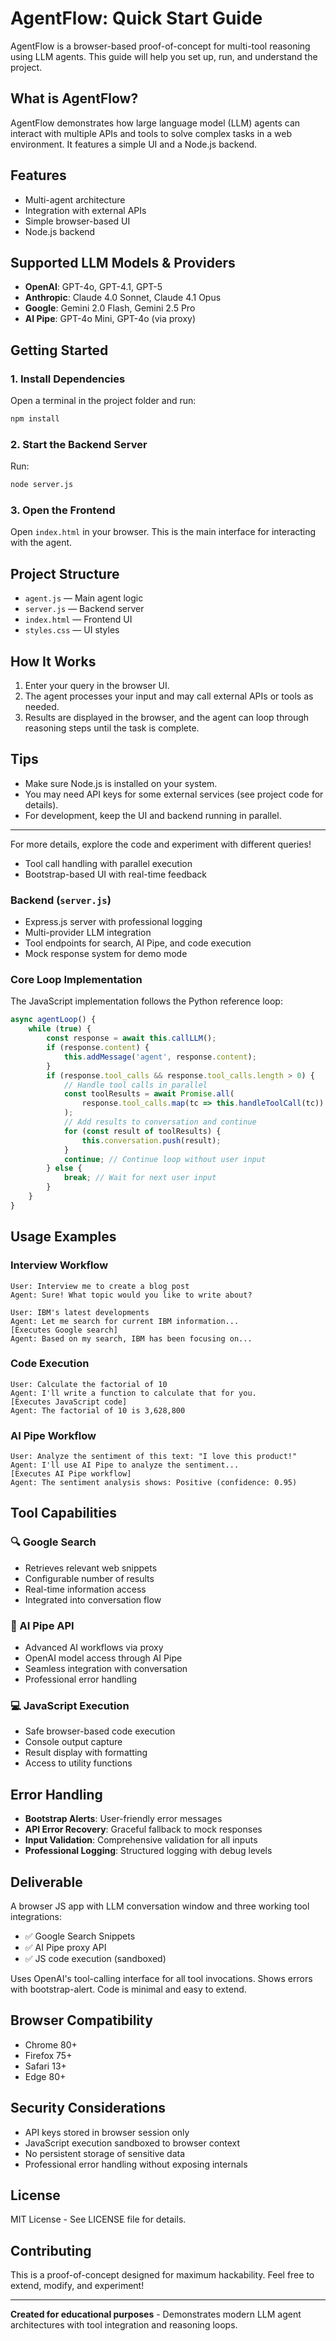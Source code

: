 

# AgentFlow: Quick Start Guide

AgentFlow is a browser-based proof-of-concept for multi-tool reasoning using LLM agents. This guide will help you set up, run, and understand the project.

## What is AgentFlow?
AgentFlow demonstrates how large language model (LLM) agents can interact with multiple APIs and tools to solve complex tasks in a web environment. It features a simple UI and a Node.js backend.

## Features
- Multi-agent architecture
- Integration with external APIs
- Simple browser-based UI
- Node.js backend

## Supported LLM Models & Providers
- **OpenAI**: GPT-4o, GPT-4.1, GPT-5
- **Anthropic**: Claude 4.0 Sonnet, Claude 4.1 Opus
- **Google**: Gemini 2.0 Flash, Gemini 2.5 Pro
- **AI Pipe**: GPT-4o Mini, GPT-4o (via proxy)

## Getting Started

### 1. Install Dependencies
Open a terminal in the project folder and run:
```sh
npm install
```

### 2. Start the Backend Server
Run:
```sh
node server.js
```

### 3. Open the Frontend
Open `index.html` in your browser. This is the main interface for interacting with the agent.

## Project Structure
- `agent.js` — Main agent logic
- `server.js` — Backend server
- `index.html` — Frontend UI
- `styles.css` — UI styles

## How It Works
1. Enter your query in the browser UI.
2. The agent processes your input and may call external APIs or tools as needed.
3. Results are displayed in the browser, and the agent can loop through reasoning steps until the task is complete.

## Tips
- Make sure Node.js is installed on your system.
- You may need API keys for some external services (see project code for details).
- For development, keep the UI and backend running in parallel.

---
For more details, explore the code and experiment with different queries!
- Tool call handling with parallel execution
- Bootstrap-based UI with real-time feedback

### Backend (`server.js`)
- Express.js server with professional logging
- Multi-provider LLM integration
- Tool endpoints for search, AI Pipe, and code execution
- Mock response system for demo mode

### Core Loop Implementation
The JavaScript implementation follows the Python reference loop:
```javascript
async agentLoop() {
    while (true) {
        const response = await this.callLLM();
        if (response.content) {
            this.addMessage('agent', response.content);
        }
        if (response.tool_calls && response.tool_calls.length > 0) {
            // Handle tool calls in parallel
            const toolResults = await Promise.all(
                response.tool_calls.map(tc => this.handleToolCall(tc))
            );
            // Add results to conversation and continue
            for (const result of toolResults) {
                this.conversation.push(result);
            }
            continue; // Continue loop without user input
        } else {
            break; // Wait for next user input
        }
    }
}
```

## Usage Examples

### Interview Workflow
```
User: Interview me to create a blog post
Agent: Sure! What topic would you like to write about?

User: IBM's latest developments
Agent: Let me search for current IBM information...
[Executes Google search]
Agent: Based on my search, IBM has been focusing on...
```

### Code Execution
```
User: Calculate the factorial of 10
Agent: I'll write a function to calculate that for you.
[Executes JavaScript code]
Agent: The factorial of 10 is 3,628,800
```

### AI Pipe Workflow
```
User: Analyze the sentiment of this text: "I love this product!"
Agent: I'll use AI Pipe to analyze the sentiment...
[Executes AI Pipe workflow]
Agent: The sentiment analysis shows: Positive (confidence: 0.95)
```

## Tool Capabilities

### 🔍 Google Search
- Retrieves relevant web snippets
- Configurable number of results  
- Real-time information access
- Integrated into conversation flow

### 🤖 AI Pipe API
- Advanced AI workflows via proxy
- OpenAI model access through AI Pipe
- Seamless integration with conversation
- Professional error handling

### 💻 JavaScript Execution
- Safe browser-based code execution
- Console output capture
- Result display with formatting
- Access to utility functions

## Error Handling

- **Bootstrap Alerts**: User-friendly error messages
- **API Error Recovery**: Graceful fallback to mock responses
- **Input Validation**: Comprehensive validation for all inputs
- **Professional Logging**: Structured logging with debug levels

## Deliverable

A browser JS app with LLM conversation window and three working tool integrations:
- ✅ Google Search Snippets
- ✅ AI Pipe proxy API  
- ✅ JS code execution (sandboxed)

Uses OpenAI's tool-calling interface for all tool invocations. Shows errors with bootstrap-alert. Code is minimal and easy to extend.


## Browser Compatibility

- Chrome 80+
- Firefox 75+
- Safari 13+  
- Edge 80+

## Security Considerations

- API keys stored in browser session only
- JavaScript execution sandboxed to browser context
- No persistent storage of sensitive data
- Professional error handling without exposing internals

## License

MIT License - See LICENSE file for details.

## Contributing

This is a proof-of-concept designed for maximum hackability. Feel free to extend, modify, and experiment!

---

**Created for educational purposes** - Demonstrates modern LLM agent architectures with tool integration and reasoning loops.
